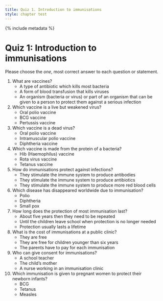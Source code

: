 ```yaml
---
title: Quiz 1. Introduction to immunisations
style: chapter test
---
```


{% include metadata %}

# Quiz 1: Introduction to immunisations

Please choose the *one*, most correct answer to each question or statement.

1.	What are vaccines?
    -	A type of antibiotic which kills most bacteria
    -	A form of blood transfusion that kills viruses
    +	An organism (bacteria or virus) or part of an organism that can be given to a person to protect them against a serious infection
2.	Which vaccine is a live but weakened virus?
    +	Oral polio vaccine
    -	BCG vaccine
    -	Pertussis vaccine
3.	Which vaccine is a dead virus?
    -	Oral polio vaccine
    +	Intramuscular polio vaccine
    -	Diphtheria vaccine
4.	Which vaccine is made from the protein of a bacteria?
    -	Hib (Haemophilus) vaccine
    -	Rota virus vaccine
    +	Tetanus vaccine 
5.	How do immunisations protect against infections?
    +	They stimulate the immune system to produce antibodies
    -	They stimulate the immune system to produce antibiotics
    -	They stimulate the immune system to produce more red blood cells
6.	Which disease has disappeared worldwide due to immunisation?
    -	Polio
    -	Diphtheria
    +	Small pox
7.	How long does the protection of most immunisation last?
    -	About five years then they need to be repeated
    -	Until the children leave school when protection is no longer needed
    +	Protection usually lasts a lifetime
8.	What is the cost of immunisations at a public clinic?
    +	They are free
    -	They are free for children younger than six years
    -	The parents have to pay for each immunisation
9.	Who can give consent for immunisations?
    -	A school teacher
    +	The child’s mother
    -	A nurse working in an immunisation clinic
10.	Which immunisation is given to pregnant women to protect their newborn infants?
    -	BCG
    +	Tetanus
    -	Measles

